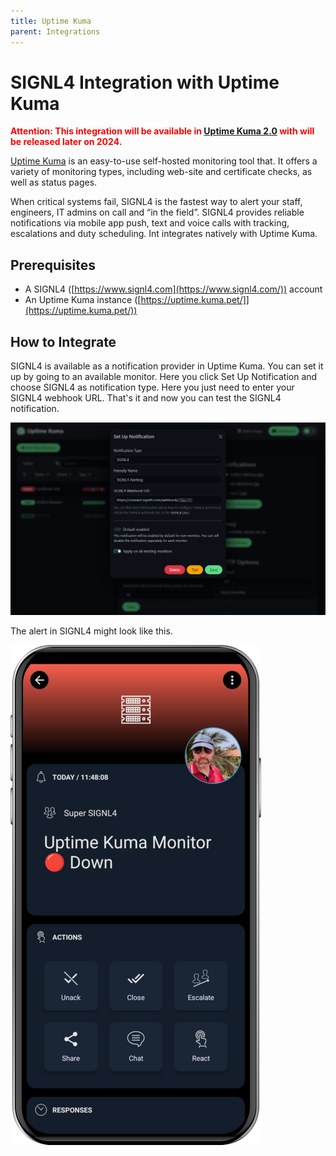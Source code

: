 ```yaml
---
title: Uptime Kuma
parent: Integrations
---
```


# SIGNL4 Integration with Uptime Kuma

**<font color="red">Attention: This integration will be available in [Uptime Kuma 2.0](https://github.com/louislam/uptime-kuma/issues/4500) with will be released later on 2024.</font>**

[Uptime Kuma](https://uptime.kuma.pet/) is an easy-to-use self-hosted monitoring tool that. It offers a variety of monitoring types, including web-site and certificate checks, as well as status pages.

When critical systems fail, SIGNL4 is the fastest way to alert your staff, engineers, IT admins on call and “in the field”. SIGNL4 provides reliable notifications via mobile app push, text and voice calls with tracking, escalations and duty scheduling. Int integrates natively with Uptime Kuma.

## Prerequisites

- A SIGNL4 ([https://www.signl4.com](https://www.signl4.com/)) account
- An Uptime Kuma instance ([https://uptime.kuma.pet/]](https://uptime.kuma.pet/))

## How to Integrate

SIGNL4 is available as a notification provider in Uptime Kuma. You can set it up by going to an available monitor. Here you click Set Up Notification and choose SIGNL4 as notification type. Here you just need to enter your SIGNL4 webhook URL. That's it and now you can test the SIGNL4 notification.

![SIGNL4 Notification Type](uptime-kuma-signl4.png)

The alert in SIGNL4 might look like this.

![SIGNL4 Alert](signl4-uptime-kuma.png)
